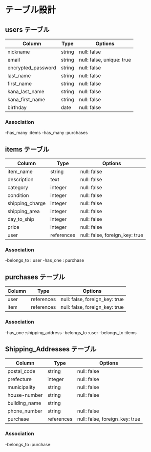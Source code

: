 # テーブル設計

## users テーブル

| Column             | Type        | Options                        |
|--------------------|-------------|--------------------------------|
| nickname           | string      | null: false                    |
| email              | string      | null: false, unique: true      |
| encrypted_password | string      | null: false                    |
| last_name          | string      | null: false                    |
| first_name         | string      | null: false                    |
| kana_last_name     | string      | null: false                    |
| kana_first_name    | string      | null: false                    |
| birthday           | date        | null: false                    |

### Association
-has_many   :items
-has_many   :purchases

## items テーブル

| Column             | Type        | Options                        |
|--------------------|-------------|--------------------------------|
| item_name          | string      | null: false                    |
| description        | text        | null: false                    |
| category           | integer     | null: false                    |
| condition          | integer     | null: false                    |
| shipping_charge    | integer     | null: false                    |
| shipping_area      | integer     | null: false                    |
| day_to_ship        | integer     | null: false                    |
| price              | integer     | null: false                    |
| user               | references  | null: false, foreign_key: true |

### Association
-belongs_to : user
-has_one    : purchase

## purchases テーブル

| Column             | Type        | Options                        |
|--------------------|-------------|--------------------------------|
| user               | references  | null: false, foreign_key: true |
| item               | references  | null: false, foreign_key: true |

### Association
-has_one    :shipping_address
-belongs_to :user
-belongs_to :items

## Shipping_Addresses テーブル

| Column             | Type        | Options                        |
|--------------------|-------------|--------------------------------|
| postal_code        | string      | null: false                    |
| prefecture         | integer     | null: false                    | 
| municipality       | string      | null: false                    |
| house-number       | string      | null: false                    |
| building_name      | string      |                                |
| phone_number       | string      | null: false                    |
| purchase           | references  | null: false, foreign_key: true |

### Association 
-belongs_to :purchase